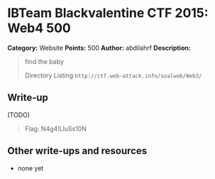 # IBTeam Blackvalentine CTF 2015: Web4 500

**Category:** Website
**Points:** 500
**Author:** abdilahrf
**Description:** 

> find the baby
>
> Directory Listing `http://ctf.web-attack.info/soalweb/Web3/`

## Write-up

(TODO)

> Flag: N4g4!LluSs10N

## Other write-ups and resources

* none yet
